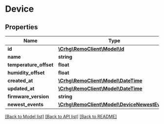 # Device

## Properties
Name | Type | Description | Notes
------------ | ------------- | ------------- | -------------
**id** | [**\Crhg\RemoClient\Model\Id**](Id.md) |  | [optional] 
**name** | **string** |  | [optional] 
**temperature_offset** | **float** |  | [optional] 
**humidity_offset** | **float** |  | [optional] 
**created_at** | [**\Crhg\RemoClient\Model\\DateTime**](\DateTime.md) |  | [optional] 
**updated_at** | [**\Crhg\RemoClient\Model\\DateTime**](\DateTime.md) |  | [optional] 
**firmware_version** | **string** |  | [optional] 
**newest_events** | [**\Crhg\RemoClient\Model\DeviceNewestEvents**](DeviceNewestEvents.md) |  | [optional] 

[[Back to Model list]](../README.md#documentation-for-models) [[Back to API list]](../README.md#documentation-for-api-endpoints) [[Back to README]](../README.md)


